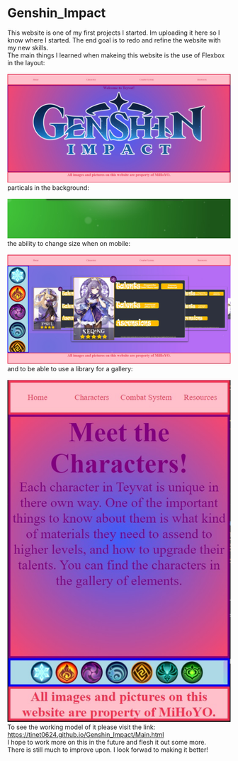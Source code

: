 # Genshin_Impact

This website is one of my first projects I started. Im uploading it here so I know where I started. The end goal is to redo and refine the website with my new skills. <br>
The main things I learned when makeing this website is the use of Flexbox in the layout: <br>
<br>
![Layout example](ReadMePictures/HomePage.jpg)
<br>
particals in the background:<br>
<br>
![Particles](ReadMePictures/Particles.jpg)
<br>
the ability to change size when on mobile:<br>
<br>
![Fancy Gallery](ReadMePictures/Gallery.jpg)
<br>
and to be able to use a library for a gallery:<br>
<br>
![Mobile Layout](ReadMePictures/MobileSize.jpg)
<br>
To see the working model of it please visit the link:<br>
https://tinet0624.github.io/Genshin_Impact/Main.html
<br>
I hope to work more on this in the future and flesh it out some more.<br>
There is still much to improve upon. I look forwad to making it better!
